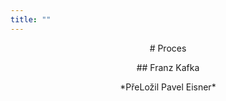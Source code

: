 ```yaml
---
title: ""
---
```


<p style="text-align: center;"># Proces</p>

<p style="text-align: center;">## Franz Kafka</p>

<p style="text-align: center;">*PřeLožil Pavel Eisner*</p>